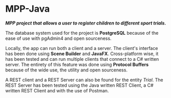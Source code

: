 # MPP-Java

<b><i>MPP project that allows a user to register children to different sport trials.</i></b>


The database system used for the project is <b>PostgreSQL</b> because of the ease of use with pgAdmin4 and open sourceness.

Locally, the app can run both a client and a server. The client's interface has been done using <b>Scene Builder</b> and <b>JavaFX</b>. Cross-platform wise, it has been tested and can run multiple clients that connect to a C# written server. The entirety of this feature was done using <b>Protocol Buffers</b> because of the wide use, the utility and open sourceness.

A REST client and a REST Server can also be found for the entity <i>Trial</i>. The REST Server has been tested using the Java written REST Client, a C# written REST Client and with the use of Postman.

